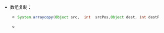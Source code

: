 + 数组复制：

  + ```java
    System.arraycopy(Object src,  int  srcPos,Object dest, int destPos,int length);    //参数分别是源数组,源数组起始位置,目标数组,目标数组起始位置,复制长度
    ```

  + 
